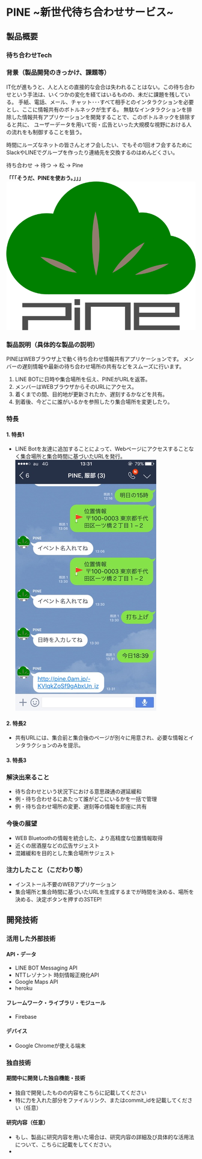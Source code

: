 # PINE ~新世代待ち合わせサービス~
## 製品概要
### 待ち合わせTech

### 背景（製品開発のきっかけ、課題等）

IT化が進もうと、人と人との直接的な会合は失われることはない。この待ち合わせという手法は、いくつかの変化を経てはいるものの、未だに課題を残している。
手紙、電話、メール、チャット･･･すべて相手とのインタラクションを必要とし、ここに情報共有のボトルネックが生ずる。
無駄なインタラクションを排除した情報共有アプリケーションを開発することで、このボトルネックを排除すると共に、
ユーザーデータを用いて街・広告といった大規模な視野における人の流れをも制御することを狙う。

時間にルーズなネットの皆さんとオフ会したい、でもその1回オフ会するためにSlackやLINEでグループを作ったり連絡先を交換するのはめんどくさい。

待ち合わせ ->  待つ -> 松 -> Pine

**「「「そうだ、PINEを使おう。」」」**
![logo](./image/logo.png)

### 製品説明（具体的な製品の説明）

PINEはWEBブラウザ上で動く待ち合わせ情報共有アプリケーションです。
メンバーの遅刻情報や最新の待ち合わせ場所の共有などをスムーズに行います。

1. LINE BOTに日時や集合場所を伝え、PINEがURLを返答。
2. メンバーはWEBブラウザからそのURLにアクセス。
3. 着くまでの間、目的地が更新されたか、遅刻するかなどを共有。
4. 到着後、今どこに誰がいるかを参照したり集合場所を変更したり。

### 特長
#### 1. 特長1
* LINE Botを友達に追加することによって、Webページにアクセスすることなく集合場所と集合時間に基づいたURLを発行。
![bot](./image/bot.jpg)

#### 2. 特長2
* 共有URLには、集合前と集合後のページが別々に用意され、必要な情報とインタラクションのみを提示。

#### 3. 特長3

### 解決出来ること
* 待ち合わせという状況下における意思疎通の遅延緩和
 * 例・待ち合わせるにあたって誰がどこにいるかを一括で管理
 * 例・待ち合わせ場所の変更、遅刻等の情報を即座に共有


### 今後の展望
* WEB Bluetoothの情報を統合した、より高精度な位置情報取得
* 近くの居酒屋などの広告サジェスト
* 混雑緩和を目的とした集合場所サジェスト

### 注力したこと（こだわり等）
* インストール不要のWEBアプリケーション
* 集合場所と集合時間に基づいたURLを生成するまでが時間を決める、場所を決める、決定ボタンを押すの3STEP!

## 開発技術
### 活用した外部技術
#### API・データ
* LINE BOT Messaging API
* NTTレゾナント 時刻情報正規化API
* Google Maps API
* heroku

#### フレームワーク・ライブラリ・モジュール
* Firebase

#### デバイス
* Google Chromeが使える端末

### 独自技術
#### 期間中に開発した独自機能・技術
* 独自で開発したものの内容をこちらに記載してください
* 特に力を入れた部分をファイルリンク、またはcommit_idを記載してください（任意）

#### 研究内容（任意）
* もし、製品に研究内容を用いた場合は、研究内容の詳細及び具体的な活用法について、こちらに記載をしてください。
*